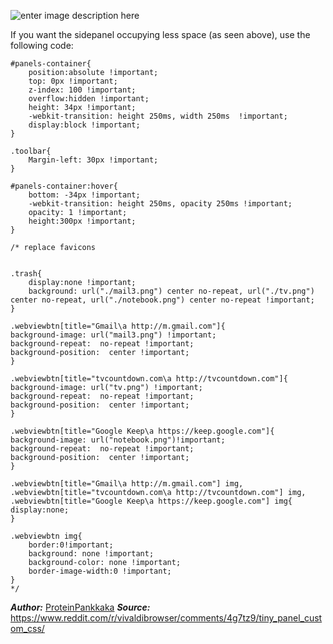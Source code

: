 ![enter image description here](http://i.imgur.com/Hwyg2fa.gif)

If you want the sidepanel occupying less space (as seen above), use the following code:

    #panels-container{
    	position:absolute !important;
    	top: 0px !important;
    	z-index: 100 !important;
    	overflow:hidden !important;
    	height: 34px !important;
    	-webkit-transition: height 250ms, width 250ms  !important;
    	display:block !important;
    }
    
    .toolbar{
    	Margin-left: 30px !important;
    }
    
    #panels-container:hover{
    	bottom: -34px !important;
    	-webkit-transition: height 250ms, opacity 250ms !important;
    	opacity: 1 !important;
    	height:300px !important;
    }
    
    /* replace favicons 
    
    
    .trash{
    	display:none !important;
    	background: url("./mail3.png") center no-repeat, url("./tv.png") center no-repeat, url("./notebook.png") center no-repeat !important;
    }
    
    .webviewbtn[title="Gmail\a http://m.gmail.com"]{
    background-image: url("mail3.png") !important;
    background-repeat:  no-repeat !important;
    background-position:  center !important;
    }
    
    .webviewbtn[title="tvcountdown.com\a http://tvcountdown.com"]{
    background-image: url("tv.png") !important;
    background-repeat:  no-repeat !important;
    background-position:  center !important;
    }
    
    .webviewbtn[title="Google Keep\a https://keep.google.com"]{
    background-image: url("notebook.png")!important;
    background-repeat:  no-repeat !important;
    background-position:  center !important;
    }
    
    .webviewbtn[title="Gmail\a http://m.gmail.com"] img, .webviewbtn[title="tvcountdown.com\a http://tvcountdown.com"] img, .webviewbtn[title="Google Keep\a https://keep.google.com"] img{	
    display:none;
    }
    
    .webviewbtn img{
    	border:0!important;
    	background: none !important;
    	background-color: none !important;
    	border-image-width:0 !important;
    }
    */

***Author:*** [ProteinPankkaka](https://www.reddit.com/user/ProteinPannkaka)
***Source:*** https://www.reddit.com/r/vivaldibrowser/comments/4g7tz9/tiny_panel_custom_css/
